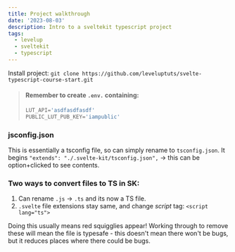 ```yaml
---
title: Project walkthrough
date: '2023-08-03'
description: Intro to a sveltekit typescript project
tags:
  - levelup
  - sveltekit
  - typescript
---
```


Install project: ```git clone https://github.com/leveluptuts/svelte-typescript-course-start.git```

> #### Remember to create ```.env.``` containing:
>
> ```javascript
> LUT_API='asdfasdfasdf'
> PUBLIC_LUT_PUB_KEY='iampublic'
> ```

### jsconfig.json

This is essentially a tsconfig file, so can simply rename to ```tsconfig.json```.
It begins ```"extends": "./.svelte-kit/tsconfig.json",``` -> this can be option+clicked to see contents.

### Two ways to convert files to TS in SK:
1. Can rename ```.js``` -> ```.ts``` and its now a TS file.
2. ```.svelte``` file extensions stay same, and change *script* tag: ```<script lang="ts">```

Doing this usually means red squigglies appear! Working through to remove these will mean the file is typesafe - this doesn't mean there won't be bugs, but it reduces places where there could be bugs.
